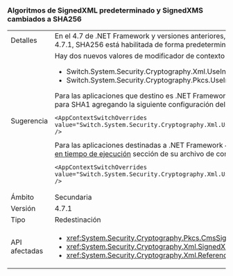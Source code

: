 ### <a name="default-signedxml-and-signedxms-algorithms-changed-to-sha256"></a>Algoritmos de SignedXML predeterminado y SignedXMS cambiados a SHA256

|   |   |
|---|---|
|Detalles|En el 4.7 de .NET Framework y versiones anteriores, SignedXML y SignedCMS predeterminado para SHA1 para algunas operaciones. A partir de .NET Framework 4.7.1, SHA256 está habilitada de forma predeterminada para estas operaciones. Este cambio es necesario porque ya no se considera segura SHA1.|
|Sugerencia|Hay dos nuevos valores de modificador de contexto para controlar si se utiliza SHA1 (no seguro) o SHA256 predeterminada:<ul><li>Switch.System.Security.Cryptography.Xml.UseInsecureHashAlgorithms</li><li>Switch.System.Security.Cryptography.Pkcs.UseInsecureHashAlgorithms</li></ul>Para las aplicaciones que destino es .NET Framework 4.7.1 y versiones posteriores, si el uso de SHA256 es no deseado, puede restaurar el valor predeterminado para SHA1 agregando la siguiente configuración del conmutador para la [en tiempo de ejecución](~/docs/framework/configure-apps/file-schema/runtime/runtime-element.md) sección de la configuración de aplicaciones archivo:<pre><code class="language-xml">&lt;AppContextSwitchOverrides value=&quot;Switch.System.Security.Cryptography.Xml.UseInsecureHashAlgorithms=true;Switch.System.Security.Cryptography.Pkcs.UseInsecureHashAlgorithms=true&quot; /&gt;&#13;&#10;</code></pre>Para las aplicaciones destinadas a .NET Framework 4.7 y versiones anteriores, puede participar en este cambio agregando el siguiente cambio de configuración a la [en tiempo de ejecución](~/docs/framework/configure-apps/file-schema/runtime/runtime-element.md) sección de su archivo de configuración de aplicación:<pre><code class="language-xml">&lt;AppContextSwitchOverrides value=&quot;Switch.System.Security.Cryptography.Xml.UseInsecureHashAlgorithms=false;Switch.System.Security.Cryptography.Pkcs.UseInsecureHashAlgorithms=false&quot; /&gt;&#13;&#10;</code></pre>|
|Ámbito|Secundaria|
|Versión|4.7.1|
|Tipo|Redestinación|
|API afectadas|<ul><li><xref:System.Security.Cryptography.Pkcs.CmsSigner?displayProperty=nameWithType></li><li><xref:System.Security.Cryptography.Xml.SignedXml?displayProperty=nameWithType></li><li><xref:System.Security.Cryptography.Xml.Reference?displayProperty=nameWithType></li></ul>|

